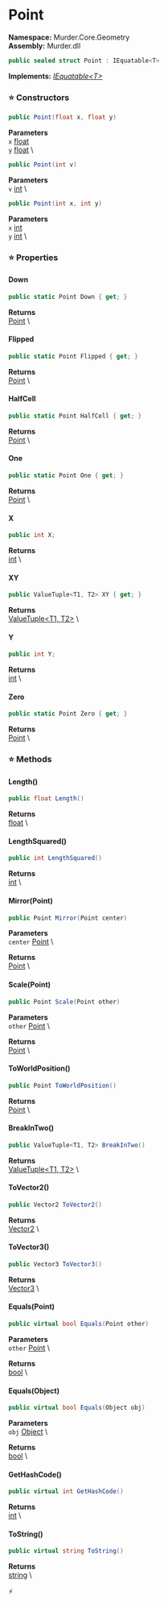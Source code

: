 # Point

**Namespace:** Murder.Core.Geometry \
**Assembly:** Murder.dll

```csharp
public sealed struct Point : IEquatable<T>
```

**Implements:** _[IEquatable\<T\>](https://learn.microsoft.com/en-us/dotnet/api/System.IEquatable-1?view=net-7.0)_

### ⭐ Constructors
```csharp
public Point(float x, float y)
```

**Parameters** \
`x` [float](https://learn.microsoft.com/en-us/dotnet/api/System.Single?view=net-7.0) \
`y` [float](https://learn.microsoft.com/en-us/dotnet/api/System.Single?view=net-7.0) \

```csharp
public Point(int v)
```

**Parameters** \
`v` [int](https://learn.microsoft.com/en-us/dotnet/api/System.Int32?view=net-7.0) \

```csharp
public Point(int x, int y)
```

**Parameters** \
`x` [int](https://learn.microsoft.com/en-us/dotnet/api/System.Int32?view=net-7.0) \
`y` [int](https://learn.microsoft.com/en-us/dotnet/api/System.Int32?view=net-7.0) \

### ⭐ Properties
#### Down
```csharp
public static Point Down { get; }
```

**Returns** \
[Point](../../../Murder/Core/Geometry/Point.html) \
#### Flipped
```csharp
public static Point Flipped { get; }
```

**Returns** \
[Point](../../../Murder/Core/Geometry/Point.html) \
#### HalfCell
```csharp
public static Point HalfCell { get; }
```

**Returns** \
[Point](../../../Murder/Core/Geometry/Point.html) \
#### One
```csharp
public static Point One { get; }
```

**Returns** \
[Point](../../../Murder/Core/Geometry/Point.html) \
#### X
```csharp
public int X;
```

**Returns** \
[int](https://learn.microsoft.com/en-us/dotnet/api/System.Int32?view=net-7.0) \
#### XY
```csharp
public ValueTuple<T1, T2> XY { get; }
```

**Returns** \
[ValueTuple\<T1, T2\>](https://learn.microsoft.com/en-us/dotnet/api/System.ValueTuple-2?view=net-7.0) \
#### Y
```csharp
public int Y;
```

**Returns** \
[int](https://learn.microsoft.com/en-us/dotnet/api/System.Int32?view=net-7.0) \
#### Zero
```csharp
public static Point Zero { get; }
```

**Returns** \
[Point](../../../Murder/Core/Geometry/Point.html) \
### ⭐ Methods
#### Length()
```csharp
public float Length()
```

**Returns** \
[float](https://learn.microsoft.com/en-us/dotnet/api/System.Single?view=net-7.0) \

#### LengthSquared()
```csharp
public int LengthSquared()
```

**Returns** \
[int](https://learn.microsoft.com/en-us/dotnet/api/System.Int32?view=net-7.0) \

#### Mirror(Point)
```csharp
public Point Mirror(Point center)
```

**Parameters** \
`center` [Point](../../../Murder/Core/Geometry/Point.html) \

**Returns** \
[Point](../../../Murder/Core/Geometry/Point.html) \

#### Scale(Point)
```csharp
public Point Scale(Point other)
```

**Parameters** \
`other` [Point](../../../Murder/Core/Geometry/Point.html) \

**Returns** \
[Point](../../../Murder/Core/Geometry/Point.html) \

#### ToWorldPosition()
```csharp
public Point ToWorldPosition()
```

**Returns** \
[Point](../../../Murder/Core/Geometry/Point.html) \

#### BreakInTwo()
```csharp
public ValueTuple<T1, T2> BreakInTwo()
```

**Returns** \
[ValueTuple\<T1, T2\>](https://learn.microsoft.com/en-us/dotnet/api/System.ValueTuple-2?view=net-7.0) \

#### ToVector2()
```csharp
public Vector2 ToVector2()
```

**Returns** \
[Vector2](https://learn.microsoft.com/en-us/dotnet/api/System.Numerics.Vector2?view=net-7.0) \

#### ToVector3()
```csharp
public Vector3 ToVector3()
```

**Returns** \
[Vector3](https://docs.monogame.net/api/Microsoft.Xna.Framework.Vector3.html) \

#### Equals(Point)
```csharp
public virtual bool Equals(Point other)
```

**Parameters** \
`other` [Point](../../../Murder/Core/Geometry/Point.html) \

**Returns** \
[bool](https://learn.microsoft.com/en-us/dotnet/api/System.Boolean?view=net-7.0) \

#### Equals(Object)
```csharp
public virtual bool Equals(Object obj)
```

**Parameters** \
`obj` [Object](https://learn.microsoft.com/en-us/dotnet/api/System.Object?view=net-7.0) \

**Returns** \
[bool](https://learn.microsoft.com/en-us/dotnet/api/System.Boolean?view=net-7.0) \

#### GetHashCode()
```csharp
public virtual int GetHashCode()
```

**Returns** \
[int](https://learn.microsoft.com/en-us/dotnet/api/System.Int32?view=net-7.0) \

#### ToString()
```csharp
public virtual string ToString()
```

**Returns** \
[string](https://learn.microsoft.com/en-us/dotnet/api/System.String?view=net-7.0) \



⚡